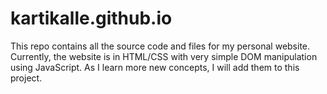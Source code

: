 # kartikalle.github.io

This repo contains all the source code and files for my personal website. Currently, the website is in HTML/CSS with very simple DOM manipulation using JavaScript. As I learn more new concepts, I will add them to this project.
